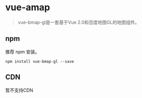 # vue-amap

> vue-bmap-gl是一套基于Vue 2.0和百度地图GL的地图组件。

## npm

推荐 npm 安装。

```
npm install vue-bmap-gl --save
```

## CDN

暂不支持CDN

